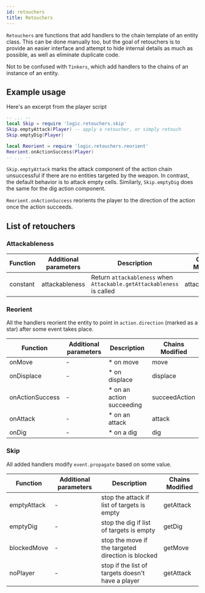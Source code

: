 ```yaml
---
id: retouchers
title: Retouchers
---
```


`Retouchers` are functions that add handlers to the chain template of an entity class. 
This can be done manually too, but the goal of retouchers is to provide an easier interface and attempt to hide internal details as much as possible, as well as eliminate duplicate code.

Not to be confused with `Tinkers`, which add handlers to the chains of an instance of an entity.

## Example usage

Here's an excerpt from the player script
```lua
-- ... --
local Skip = require 'logic.retouchers.skip'
Skip.emptyAttack(Player) -- apply a retoucher, or simply retouch
Skip.emptyDig(Player)

local Reorient = require 'logic.retouchers.reorient'
Reorient.onActionSuccess(Player)
-- ... --
```

`Skip.emptyAttack` marks the attack component of the action chain unsuccessful if there are no entities targeted by the weapon. In contrast, the default behavior is to attack empty cells. Similarly, `Skip.emptyDig` does the same for the dig action component.

`Reorient.onActionSuccess` reorients the player to the direction of the action once the action succeeds.

## List of retouchers

### Attackableness

| Function | Additional parameters | Description | Chains Modified |
| -------- | --------------------- | ----------- | --------------- |
| constant | attackableness        | Return `attackableness` when `Attackable.getAttackableness` is called | attackableness |

### Reorient
All the handlers reorient the entity to point in `action.direction` (marked as a star) after some event takes place.

| Function | Additional parameters | Description  | Chains Modified |
| -------- | --------------------- | ------------ | --------------- |
| onMove   | - | * on move                        | move |
| onDisplace | - | * on displace                  | displace |
| onActionSuccess | - | * on an action succeeding | succeedAction |
| onAttack | - | * on an attack                   | attack |
| onDig    | - | * on a dig                       | dig |

### Skip
All added handlers modify `event.propagate` based on some value.

| Function | Additional parameters | Description | Chains Modified |
| -------- | --------------------- | ----------- | --------------- |
| emptyAttack | - | stop the attack if list of targets is empty | getAttack |
| emptyDig | - | stop the dig if list of targets is empty | getDig |
| blockedMove | - | stop the move if the targeted direction is blocked | getMove | 
| noPlayer | - | stop if the list of targets doesn't have a player | getAttack |
